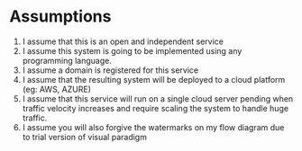 # Assumptions
1. I assume that this is an open and independent service
2. I assume this system is going to be implemented using any programming language.
3. I assume a domain is registered for this service
4. I assume that the resulting system will be deployed to a cloud platform (eg: AWS, AZURE)
5. I assume that this service will run on a single cloud server pending when traffic velocity increases and require scaling the system to handle huge traffic.
6. I assume you will also forgive the watermarks on my flow diagram due to trial version of visual paradigm
